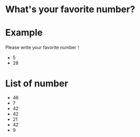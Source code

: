 # What's your favorite number?

# Example
Please write your favorite number！
- 5
- 28

# List of number
- 46
- 7
- 42
- 42
- 21
- 42
- 9

